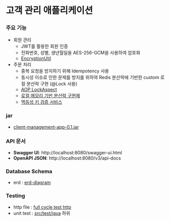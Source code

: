 # 고객 관리 애플리케이션

### 주요 기능
- 회원 관리
  - JWT를 활용한 회원 인증
  - 전화번호, 성별, 생년월일을 AES-256-GCM을 사용하여 암호화 
  - [EncryptionUtil](/src/main/java/com/jooyeon/app/common/encryption/EncryptionUtil.java)
- 주문 처리
  - 중복 요청을 방지하기 위해 Idempotency 사용
  - 동시성 이슈로 인한 문제를 방지를 위하여 Redis 분산락에 기반한 custom 로컬 분산락 구현 (@Lock 사용)
  - [AOP LockAspect](/src/main/java/com/jooyeon/app/common/lock/LockAspect.java) 
  - [로컬 메모리 기반 분산락 구현체](/src/main/java/com/jooyeon/app/common/lock/LocalRedisLockService.java)
  - [멱등성 키 검증 서비스](/src/main/java/com/jooyeon/app/common/idempotency/IdempotencyService.java)

### jar
- [client-management-app-0.1.jar](/dist/client-management-app-0.1.jar)
    
### API 문서
- **Swagger UI**: http://localhost:8080/swagger-ui.html
- **OpenAPI JSON**: http://localhost:8080/v3/api-docs


### Database Schema
- erd : [erd-diagram](/docs/ERD.png)


### Testing
- http file : [full cycle test http](/src/test/http/full-cycle-test.http)
- unit test : [src/test/java](/src/test/java) 하위